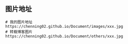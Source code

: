 ## 图片地址

```http
# 我的图片地址
https://chenning02.github.io/Document/images/xxx.jpg
# 转载博客图片
https://chenning02.github.io/Document/others/xxx.jpg
```



